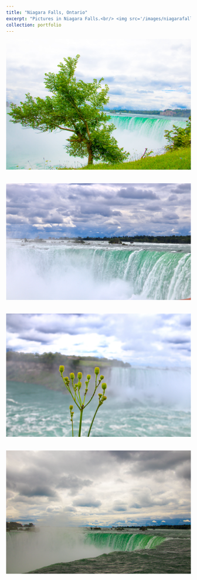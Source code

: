 ```yaml
---
title: "Niagara Falls, Ontario"
excerpt: "Pictures in Niagara Falls.<br/> <img src='/images/niagarafalls/1.jpg'>"
collection: portfolio
---
```


<img src='/images/niagarafalls/2.jpg'><br/><br/><br/>
<img src='/images/niagarafalls/3.jpg'><br/><br/><br/>
<img src='/images/niagarafalls/4.jpg'><br/><br/><br/>
<img src='/images/niagarafalls/5.jpg'>
